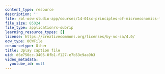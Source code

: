 ```yaml
---
content_type: resource
description: ''
file: /ol-ocw-studio-app/courses/14-01sc-principles-of-microeconomics-fall-2011/d6e750cc34050fb1f127e7b53c9aa9b3_9kH0x7V_0Ig.srt
file_size: 85024
file_type: application/x-subrip
learning_resource_types: []
license: https://creativecommons.org/licenses/by-nc-sa/4.0/
ocw_type: OCWFile
resourcetype: Other
title: 3play caption file
uid: d6e750cc-3405-0fb1-f127-e7b53c9aa9b3
video_metadata:
  youtube_id: null
---
```

